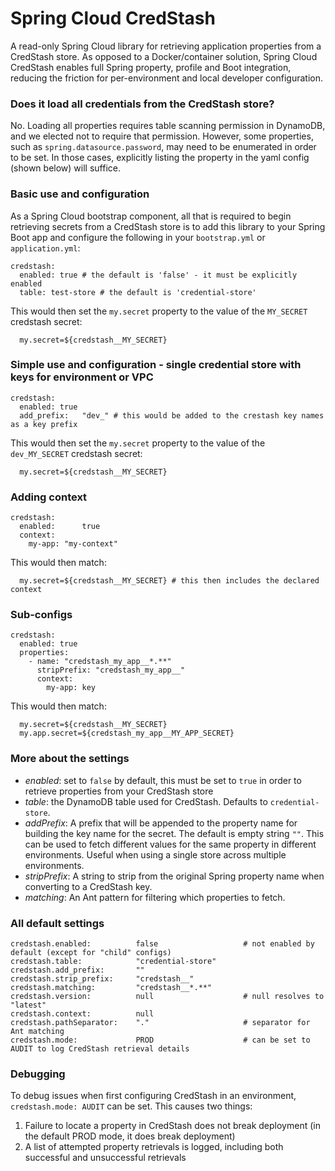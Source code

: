 # Spring Cloud CredStash
A read-only Spring Cloud library for retrieving application
 properties from a CredStash store. As opposed to a Docker/container solution, Spring Cloud CredStash
 enables full Spring property, profile and Boot integration, reducing
 the friction for per-environment and local developer configuration.
 
### Does it load all credentials from the CredStash store?
No. Loading all properties requires table scanning permission in DynamoDB, and we elected not to require
that permission. However, some properties, such as `spring.datasource.password`, may need to be enumerated in order
to be set. In those cases, explicitly listing the property in the yaml config (shown below) will suffice. 
 
### Basic use and configuration
As a Spring Cloud bootstrap component, all that is required to begin retrieving
secrets from a CredStash store is to add this library to your Spring Boot app and
configure the following in your `bootstrap.yml` or `application.yml`:

    credstash:
      enabled: true # the default is 'false' - it must be explicitly enabled
      table: test-store # the default is 'credential-store'

This would then set the `my.secret` property to the value of the `MY_SECRET` credstash secret:
    
      my.secret=${credstash__MY_SECRET}

### Simple use and configuration - single credential store with keys for environment or VPC

    credstash:
      enabled: true
      add_prefix:   "dev_" # this would be added to the crestash key names as a key prefix
            
This would then set the `my.secret` property to the value of the `dev_MY_SECRET` credstash secret:
    
      my.secret=${credstash__MY_SECRET}

### Adding context

    credstash:
      enabled:      true
      context:
        my-app: "my-context"
               
This would then match:
    
      my.secret=${credstash__MY_SECRET} # this then includes the declared context
     
### Sub-configs

    credstash:
      enabled: true
      properties:
        - name: "credstash_my_app__*.**"
          stripPrefix: "credstash_my_app__"
          context:
            my-app: key
            
This would then match:
    
      my.secret=${credstash__MY_SECRET}
      my.app.secret=${credstash_my_app__MY_APP_SECRET}

### More about the settings

- _enabled_: set to `false` by default, this must be set to `true` in order to retrieve properties
from your CredStash store
- _table_: the DynamoDB table used for CredStash. Defaults to `credential-store`.
- _addPrefix_: A prefix that will be appended to the property name for building the key name for the 
secret. The default is empty string `""`. This can be used to fetch different values for the same
property in different environments. Useful when using a single store across multiple environments.
- _stripPrefix_: A string to strip from the original Spring property name when converting to a CredStash key.
- _matching_: An Ant pattern for filtering which properties to fetch. 

### All default settings

    credstash.enabled:          false                   # not enabled by default (except for "child" configs)
    credstash.table:            "credential-store"
    credstash.add_prefix:       ""
    credstash.strip_prefix:     "credstash__"
    credstash.matching:         "credstash__*.**"
    credstash.version:          null                    # null resolves to "latest"
    credstash.context:          null
    credstash.pathSeparator:    "."                     # separator for Ant matching
    credstash.mode:             PROD                    # can be set to AUDIT to log CredStash retrieval details

### Debugging

To debug issues when first configuring CredStash in an environment, `credstash.mode: AUDIT` can be set. This causes 
two things:

   1) Failure to locate a property in CredStash does not break deployment (in the default PROD mode, it does break deployment)
   1) A list of attempted property retrievals is logged, including both successful and unsuccessful retrievals
